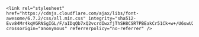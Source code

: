 <!DOCTYPE html>
<html lang="en">
<head>
    <meta charset="UTF-8">
    <meta name="viewport" content="width=device-width, initial-scale=1.0">
    <title>Document</title>

    <link rel="stylesheet" href="https://cdnjs.cloudflare.com/ajax/libs/font-awesome/6.7.2/css/all.min.css" integrity="sha512-Evv84Mr4kqVGRNSgIGL/F/aIDqQb7xQ2vcrdIwxfjThSH8CSR7PBEakCr51Ck+w+/U6swU2Im1vVX0SVk9ABhg==" crossorigin="anonymous" referrerpolicy="no-referrer" />

</head>
<body>
    <style>

        * {
            margin: 0px;
            padding: 0px;
            box-sizing: border-box;
            font-family: Arial, Helvetica, sans-serif;
            color: #333;
        }

        .overallContainer {
            width: 100%;
            padding: 30px;
        }

        h1 {
            margin-bottom: 5px;
        }

        h2 {
            margin-bottom: 30px;
            color: #000fff;
        }

        

        .projectsContainer p {
            margin: 10px 0px;
            font-size: 24px;
        }

        .projectsContainer {
            margin-bottom: 30px;
        }

        .projectsContainer ul{
            margin: 10px 0px;
            padding-left: 20px;
        }

        .projectsContainer ul li {
            font-weight: bold;
        }

        .projectsContainer ul li ul li {
            margin-bottom: 10px;

        }

        .projectsContainer ul li ul li a {
            text-decoration: none;
            color: #000fff;
            font-weight: bold;

        }

        .projectsContainer i {
            font-size: 32px;
            margin-right: 10px;
        }

    </style>

    <div class="overallContainer">
        <h1>Hi, I'm TeeBlex!</h1>
        <h2>Front-End Web Programmer & Graphic Artist</h2>
        <hr>

        <div class="projectsContainer">
            <p>Web Development Projects:</p>
            
            <hr>

            <ul>
                <li>Front-End Web App
                    <ul>
                        <li><a href="">First project to showcase</a></li>
                        <li><a href="">Second project to showcase</a></li>
                        <li><a href="">Third project to showcase</a></li>
                        <li><a href="">Fourth project to showcase</a></li>



                    </ul>
                </li>
                
            </ul>
            
        </div>
       
        <!-- Graphic Designs Projects -->
        <div class="projectsContainer">
            <p>Graphic Projects:</p>
            <hr>

            <ul>
                <li>Corporate Designs
                    <ul>
                        <li><a href="">First project to showcase</a></li>
                        <li><a href="">Second project to showcase</a></li>
                        <li><a href="">Third project to showcase</a></li>
                        <li><a href="">Fourth project to showcase</a></li>



                    </ul>
                </li>
                
            </ul>
            
        </div>


        <div class="projectsContainer">
            <p>Popular Facebook Videos:</p>
            <hr>

            <ul>
                <li>Free Video Tutorials
                    <ul>
                        <li><a href="">First project to showcase</a></li>
                        <li><a href="">Second project to showcase</a></li>
                        <li><a href="">Third project to showcase</a></li>
                        <li><a href="">Fourth project to showcase</a></li>



                    </ul>
                </li>
                
            </ul>
            
        </div>

        
        <div class="projectsContainer">
            <p>Connect With Me:</p>
            <hr>

            <ul>
            <a href=""><i class="fa-brands fa-tiktok"></i></a>
            <a href=""><i class="fa-brands fa-facebook"></i></a>
            <a href=""><i class="fa-brands fa-twitter"></i></a>
            <a href=""><i class="fa-brands fa-instagram"></i></a>
            </ul>
        </div>

    </div>
</body>
</html>



<a href=""><i class="fa-brands fa-tiktok"></i></a>




